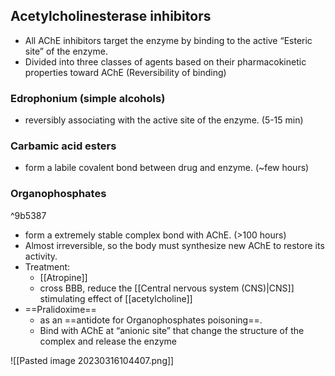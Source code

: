 ## Acetylcholinesterase inhibitors
- All AChE inhibitors target the enzyme by binding to the active “Esteric site” of the enzyme. 
- Divided into three classes of agents based on their pharmacokinetic properties toward AChE (Reversibility of binding)
### Edrophonium (simple alcohols)
- reversibly associating with the active site of the enzyme. (5-15 min)
### Carbamic acid esters
- form a labile covalent bond between drug and enzyme. (~few hours)
### Organophosphates

^9b5387

- form a extremely stable complex bond with AChE. (>100 hours) 
- Almost irreversible, so the body must synthesize new AChE to restore its activity. 
- Treatment:
	- [[Atropine]]
	- cross BBB, reduce the [[Central nervous system (CNS)|CNS]] stimulating effect of [[acetylcholine]]
- ==Pralidoxime==
	- as an ==antidote for Organophosphates poisoning==. 
	- Bind with AChE at “anionic site” that change the structure of the complex and release the enzyme

![[Pasted image 20230316104407.png]] 
